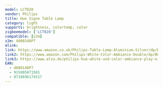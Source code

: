 ```yaml
---
model: LCT020
vendor: Philips
title: Hue Signe Table Lamp
category: light
supports: brightness, colortemp, color
zigbeemodel: ['LCT020']
compatible: [z2m]
z2m: 4080148P7
mlink: 
link: https://www.amazon.co.uk/Philips-Table-Lamp-Aluminium-Silver/dp/B07ST67HG2
link2: https://www.amazon.com/Philips-White-Color-Ambiance-Double/dp/B07GXB3S7Z
link3: https://www.alza.de/philips-hue-white-und-color-ambiance-play-einzelpackung-7820130-p7-d5450178.htm
EAN: 
  - 4080148P7
  - 915005871501
  - 8718696174517
---
```

